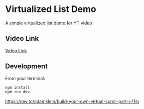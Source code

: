 # Virtualized List Demo

A simple virtualized list demo for YT video

## Video Link
[Video Link](https://youtu.be/8ae1MUae-H0)

## Development

From your terminal:

```sh
npm install
npm run dev
```
https://dev.to/adamklein/build-your-own-virtual-scroll-part-i-11ib
